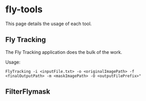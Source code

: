 fly-tools
=========

This page details the usage of each tool.

Fly Tracking
------------

The Fly Tracking application does the bulk of the work.

Usage:

	FlyTracking -i <inputFile.txt> -o <originalImagePath> -f <finalOutputPath> -m <maskImagePath> -O <outputFilePrefix>"

FilterFlymask
------------


